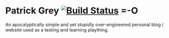 # Patrick Grey  [![Build Status](https://travis-ci.org/patrickgrey/patrickgrey.svg?branch=master)](https://travis-ci.org/patrickgrey/patrickgrey) =-O
An apocalyptically simple and yet stupidly over-engineered personal blog / website used as a testing and learning plaything.
